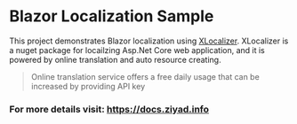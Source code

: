 # Blazor Localization Sample

This project demonstrates Blazor localization using [XLocalizer](https://github.com/LazZiya/XLocalizer). XLocalizer is a nuget package for locailzing Asp.Net Core web application, and it is powered by online translation and auto resource creating.

> Online translation service offers a free daily usage that can be increased by providing API key

### For more details visit: https://docs.ziyad.info
